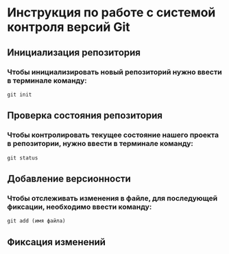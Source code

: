 # **Инструкция по работе с системой контроля версий Git**

## Инициализация репозитория

### Чтобы инициализировать новый репозиторий нужно ввести в терминале команду:
    git init

## Проверка состояния репозитория
### Чтобы контролировать текущее состояние нашего проекта в репозитории, нужно ввести в терминале команду:
    git status

## Добавление версионности
### Чтобы отслеживать изменения в файле, для последующей фиксации, необходимо ввести команду:
    git add (имя файла)

## Фиксация изменений
